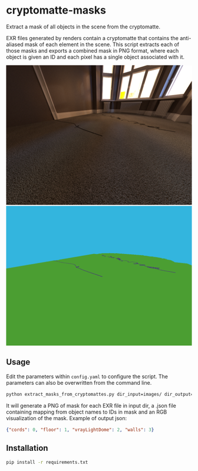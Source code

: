 # cryptomatte-masks
Extract a mask of all objects in the scene from the cryptomatte.

EXR files generated by renders contain a cryptomatte that contains the anti-aliased mask of each
element in the scene. This script extracts each of those masks and exports a combined mask in PNG format,
where each object is given an ID and each pixel has a single object associated with it.

![rgb](images/cam_int_2.rgb.png)
![rgb](images/cam_int_2.segments_rgb.png)

## Usage
Edit the parameters within `config.yaml` to configure the script. The parameters can also be
overwritten from the command line.

```bash
python extract_masks_from_cryptomattes.py dir_input=images/ dir_output=images/
```
It will generate a PNG of mask for each EXR file in input dir, a .json file containing mapping from
object names to IDs in mask and an RGB visualization of the mask.
Example of output json:

```json
{"cords": 0, "floor": 1, "vrayLightDome": 2, "walls": 3}
```

## Installation

```bash
pip install -r requirements.txt
```
